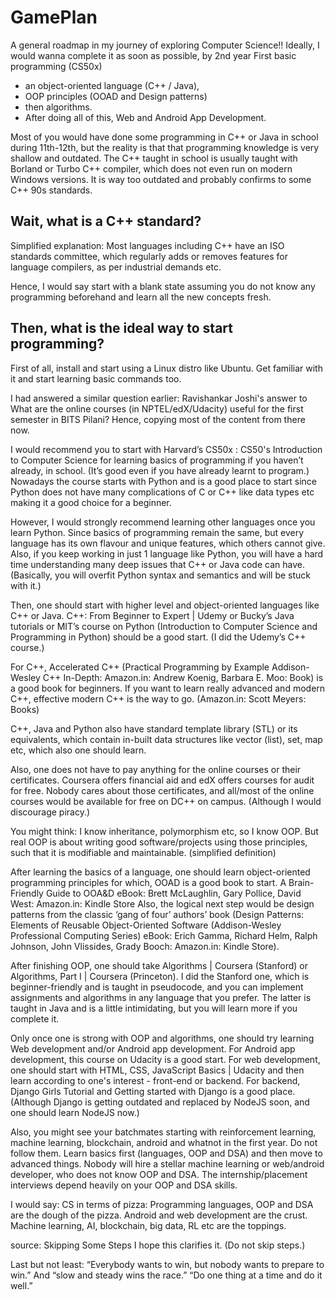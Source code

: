 # GamePlan

A general roadmap in my journey of exploring Computer Science!! Ideally, I would wanna complete it as soon as possible, by 2nd year
First basic programming (CS50x) 
- an object-oriented language (C++ / Java), 
- OOP principles (OOAD and Design patterns) 
- then algorithms. 
- After doing all of this, Web and Android App Development.

Most of you would have done some programming in C++ or Java in school during 11th-12th, but the reality is that that programming knowledge is very shallow and outdated. 
The C++ taught in school is usually taught with Borland or Turbo C++ compiler, which does not even run on modern Windows versions. It is way too outdated and probably confirms to some C++ 90s standards.

## Wait, what is a C++ standard?

Simplified explanation: Most languages including C++ have an ISO standards committee, which regularly adds or removes features for language compilers, as per industrial demands etc.

Hence, I would say start with a blank state assuming you do not know any programming beforehand and learn all the new concepts fresh.

## Then, what is the ideal way to start programming?

First of all, install and start using a Linux distro like Ubuntu. Get familiar with it and start learning basic commands too.

I had answered a similar question earlier: Ravishankar Joshi's answer to What are the online courses (in NPTEL/edX/Udacity) useful for the first semester in BITS Pilani? Hence, copying most of the content from there now.

I would recommend you to start with Harvard’s CS50x : CS50's Introduction to Computer Science for learning basics of programming if you haven’t already, in school. (It’s good even if you have already learnt to program.) Nowadays the course starts with Python and is a good place to start since Python does not have many complications of C or C++ like data types etc making it a good choice for a beginner.

However, I would strongly recommend learning other languages once you learn Python. Since basics of programming remain the same, but every language has its own flavour and unique features, which others cannot give. Also, if you keep working in just 1 language like Python, you will have a hard time understanding many deep issues that C++ or Java code can have. (Basically, you will overfit Python syntax and semantics and will be stuck with it.)

Then, one should start with higher level and object-oriented languages like C++ or Java. C++: From Beginner to Expert | Udemy or Bucky’s Java tutorials or MIT’s course on Python (Introduction to Computer Science and Programming in Python) should be a good start. (I did the Udemy’s C++ course.)

For C++, Accelerated C++ (Practical Programming by Example Addison-Wesley C++ In-Depth: Amazon.in: Andrew Koenig, Barbara E. Moo: Book) is a good book for beginners. If you want to learn really advanced and modern C++, effective modern C++ is the way to go. (Amazon.in: Scott Meyers: Books)

C++, Java and Python also have standard template library (STL) or its equivalents, which contain in-built data structures like vector (list), set, map etc, which also one should learn.

Also, one does not have to pay anything for the online courses or their certificates. Coursera offers financial aid and edX offers courses for audit for free. Nobody cares about those certificates, and all/most of the online courses would be available for free on DC++ on campus. (Although I would discourage piracy.)

You might think: I know inheritance, polymorphism etc, so I know OOP.
But real OOP is about writing good software/projects using those principles, such that it is modifiable and maintainable. (simplified definition)

After learning the basics of a language, one should learn object-oriented programming principles for which, OOAD is a good book to start. A Brain-Friendly Guide to OOA&D eBook: Brett McLaughlin, Gary Pollice, David West: Amazon.in: Kindle Store 
Also, the logical next step would be design patterns from the classic ‘gang of four’ authors’ book (Design Patterns: Elements of Reusable Object-Oriented Software (Addison-Wesley Professional Computing Series) eBook: Erich Gamma, Richard Helm, Ralph Johnson, John Vlissides, Grady Booch: Amazon.in: Kindle Store).

After finishing OOP, one should take Algorithms | Coursera (Stanford) or Algorithms, Part I | Coursera (Princeton). I did the Stanford one, which is beginner-friendly and is taught in pseudocode, and you can implement assignments and algorithms in any language that you prefer. The latter is taught in Java and is a little intimidating, but you will learn more if you complete it.

Only once one is strong with OOP and algorithms, one should try learning Web development and/or Android app development. For Android app development, this course on Udacity is a good start. For web development, one should start with HTML, CSS, JavaScript Basics | Udacity and then learn according to one's interest - front-end or backend. For backend, Django Girls Tutorial and Getting started with Django is a good place. (Although Django is getting outdated and replaced by NodeJS soon, and one should learn NodeJS now.)

Also, you might see your batchmates starting with reinforcement learning, machine learning, blockchain, android and whatnot in the first year. Do not follow them. Learn basics first (languages, OOP and DSA) and then move to advanced things. 
Nobody will hire a stellar machine learning or web/android developer, who does not know OOP and DSA. 
The internship/placement interviews depend heavily on your OOP and DSA skills.

I would say: 
CS in terms of pizza:
Programming languages, OOP and DSA are the dough of the pizza.
Android and web development are the crust.
Machine learning, AI, blockchain, big data, RL etc are the toppings.


source: Skipping Some Steps
I hope this clarifies it. (Do not skip steps.)

Last but not least:
“Everybody wants to win, but nobody wants to prepare to win.”
And “slow and steady wins the race.”
“Do one thing at a time and do it well.”
